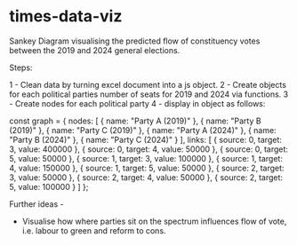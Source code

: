 # times-data-viz

Sankey Diagram visualising the predicted flow of constituency votes between the 2019 and 2024 general elections.

Steps:

1 - Clean data by turning excel document into a js object.
2 - Create objects for each political parties number of seats for 2019 and 2024 via functions.
3 - Create nodes for each political party
4 - display in object as follows:

const graph = {
nodes: [
{ name: "Party A (2019)" },
{ name: "Party B (2019)" },
{ name: "Party C (2019)" },
{ name: "Party A (2024)" },
{ name: "Party B (2024)" },
{ name: "Party C (2024)" }
],
links: [
{ source: 0, target: 3, value: 400000 },
{ source: 0, target: 4, value: 50000 },
{ source: 0, target: 5, value: 50000 },
{ source: 1, target: 3, value: 100000 },
{ source: 1, target: 4, value: 150000 },
{ source: 1, target: 5, value: 50000 },
{ source: 2, target: 3, value: 50000 },
{ source: 2, target: 4, value: 50000 },
{ source: 2, target: 5, value: 100000 }
]
};

Further ideas -

- Visualise how where parties sit on the spectrum influences flow of vote, i.e. labour to green and reform to cons.
